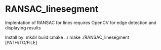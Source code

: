 # RANSAC_linesegment
Implentation of RANSAC for lines
requires OpenCV for edge detection and displaying results

Install by: 
mkdir build
cmake ../
make
./RANSAC_linesegment [PATH/TO/FILE] 

